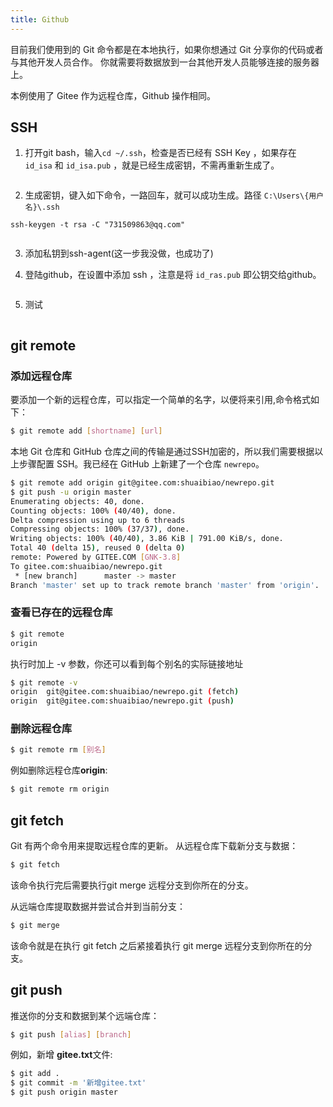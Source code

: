 ```yaml
---
title: Github   
---
```


目前我们使用到的 Git 命令都是在本地执行，如果你想通过 Git 分享你的代码或者与其他开发人员合作。 你就需要将数据放到一台其他开发人员能够连接的服务器上。

本例使用了 Gitee 作为远程仓库，Github 操作相同。


## SSH
1. 打开git bash，输入`cd ~/.ssh`，检查是否已经有 SSH Key ，如果存在 `id_isa` 和 `id_isa.pub` ，就是已经生成密钥，不需再重新生成了。

<img :src="$withBase('/tools/git/ssh_login/查看是否存在密钥.jpg')">

2. 生成密钥，键入如下命令，一路回车，就可以成功生成。路径 `C:\Users\{用户名}\.ssh`

```
ssh-keygen -t rsa -C "731509863@qq.com"
```

<img :src="$withBase('/tools/git/ssh_login/生成密钥.jpg')">


3. 添加私钥到ssh-agent(这一步我没做，也成功了)


4. 登陆github，在设置中添加 ssh ，注意是将 `id_ras.pub` 即公钥交给github。

<img :src="$withBase('/tools/git/ssh_login/添加公钥到github.jpg')">

5. 测试

<img :src="$withBase('/tools/git/ssh_login/测试是否成功添加.jpg')">



## git remote
### 添加远程仓库
要添加一个新的远程仓库，可以指定一个简单的名字，以便将来引用,命令格式如下：
```sh
$ git remote add [shortname] [url]
```

本地 Git 仓库和 GitHub 仓库之间的传输是通过SSH加密的，所以我们需要根据以上步骤配置 SSH。我已经在 GitHub 上新建了一个仓库 `newrepo`。


```sh
$ git remote add origin git@gitee.com:shuaibiao/newrepo.git
$ git push -u origin master
Enumerating objects: 40, done.
Counting objects: 100% (40/40), done.
Delta compression using up to 6 threads
Compressing objects: 100% (37/37), done.
Writing objects: 100% (40/40), 3.86 KiB | 791.00 KiB/s, done.
Total 40 (delta 15), reused 0 (delta 0)
remote: Powered by GITEE.COM [GNK-3.8]
To gitee.com:shuaibiao/newrepo.git
 * [new branch]      master -> master
Branch 'master' set up to track remote branch 'master' from 'origin'.
```

### 查看已存在的远程仓库
```sh
$ git remote
origin
```
执行时加上 -v 参数，你还可以看到每个别名的实际链接地址
```sh
$ git remote -v 
origin  git@gitee.com:shuaibiao/newrepo.git (fetch)
origin  git@gitee.com:shuaibiao/newrepo.git (push)
```

### 删除远程仓库
```sh
$ git remote rm [别名]
```
例如删除远程仓库**origin**:
```sh
$ git remote rm origin
```

## git fetch
Git 有两个命令用来提取远程仓库的更新。
从远程仓库下载新分支与数据：
```sh
$ git fetch
```
该命令执行完后需要执行git merge 远程分支到你所在的分支。

从远端仓库提取数据并尝试合并到当前分支：
```sh
$ git merge
```
该命令就是在执行 git fetch 之后紧接着执行 git merge 远程分支到你所在的分支。

## git push
推送你的分支和数据到某个远端仓库：
```sh
$ git push [alias] [branch]
```
例如，新增 **gitee.txt**文件:
```sh
$ git add .
$ git commit -m '新增gitee.txt'
$ git push origin master
```
